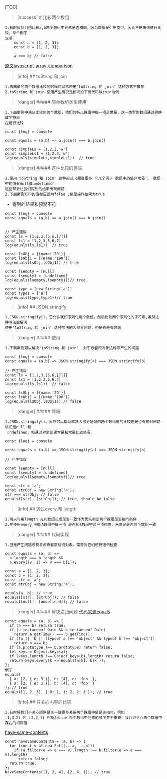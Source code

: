 [TOC]
>[success] # 比较两个数组
~~~
1.有时候我们想比较a,b两个数组中元素是否相同，因为数组是引用类型，因此不是按值进行比较，举个例子
说明
    const a = [1, 2, 3];
    const b = [1, 2, 3];
    
    a === b; // false
~~~
[原文javascript-array-comparison](https://www.30secondsofcode.org/blog/s/javascript-array-comparison)
>[info] ## toString 和 join
~~~
1.再简单的两个数组比较的时候可以常使用'toString 和 join',这种方式不推荐
2.toString 和 join 使用产生情况是相同的下面代码以join为例
~~~
 >[danger] ##### 简单数组类型使用
~~~
1.下面案例中满足比较的两个数组，他们的特点数组中每一项是常量，这一类型的数组通过转换成字符串
在进行比较
~~~
~~~
const {log} = console

const equals = (a,b) => a.join() === b.join()

const simpleLs = [1,2,3,'w']
const simpleLs1 = [1,2,3,'w']
log(equals(simpleLs,simpleLs1))  // true
~~~
>[danger] ##### 这种比较的弊端
~~~
1.使用'toString 和 join' 这种形式问题会很多 举几个例子'数组中的值非常量'、'数组中的值有null或undefined'
这些都会让我们得到的结果出现问题
2.下面案例打印的值都应该为false ,但是操作结果为true
~~~
* 得到的结果和预期不符
~~~
const {log} = console
const equals = (a,b) => a.join() === b.join()


// 产生错误
const ls = [1,2,3,[5,6,[7]]]
const ls1 = [1,2,3,5,6,7]
log(equals(ls,ls1))  // true

const lsObj = [{name:'20'}]
const lsObj1 = [{name:'190'}]
log(equals(lsObj,lsObj1)) // true

const lsempty = [null]
const lsempty1 = [undefined]
log(equals(lsempty,lsempty1))// true

const type = [new String('a')]
const type1 = ['a']
log(equals(type,type1))// true
~~~
>[info] ## JSON.stringify
~~~
1.JSON.stringify()，它允许我们序列化每个数组，然后比较两个序列化的字符串,虽然这种写法能解决
使用'toString 和 join' 这种写法的大部分问题，但是也是有弊端
~~~
>[danger] ##### 使用
~~~
1.下面案例可以解决'toString 和 join' ,对于嵌套和对象这种项产生的问题
~~~
~~~
const {log} = console
const equals = (a,b) => JSON.stringify(a) === JSON.stringify(b)

// 产生错误
const ls = [1,2,3,[5,6,[7]]]
const ls1 = [1,2,3,5,6,7]
log(equals(ls,ls1))  // false

const lsObj = [{name:'20'}]
const lsObj1 = [{name:'190'}]
log(equals(lsObj,lsObj1)) // false
~~~
>[danger] ##### 弊端
~~~
1.JSON.stringify()，虽然可以帮助解决大部分场景的两个数组值的比较但是也有相对问题依旧是null 和
 undefined，和通过对象创建常量和常量比较情况
~~~
~~~
const {log} = console

const equals = (a,b) => JSON.stringify(a) === JSON.stringify(b)

// 产生错误

const lsempty = [null]
const lsempty1 = [undefined]
log(equals(lsempty,lsempty1))// true

const str = 'a';
const strObj = new String('a');
str === strObj; // false
equals([str], [strObj]); // true, should be false
~~~
>[info] ## 通过every 和 length
~~~
1.可以利用length 先判数组长度是否一致作为优先判断两个数组是否相同条件
2.在使用every 判断A数组中每一项 是否和B数组中对应项相等，来决定是否两个数组一致
~~~
>[danger] ##### 代码实现
~~~
1.但是产生问题没有考虑嵌套数组或对象，需要对它们进行递归检查
~~~
~~~
const equals = (a, b) =>
  a.length === b.length &&
  a.every((v, i) => v === b[i]);

const a = [1, 2, 3];
const b = [1, 2, 3];
const str = 'a';
const strObj = new String('a');

equals(a, b); // true
equals([str], [strObj]); // false
equals([null], [undefined]); // false
~~~
>[danger] ##### 解决递归问题
[代码来源equals](https://www.30secondsofcode.org/js/s/equals)
~~~
const equals = (a, b) => {
  if (a === b) return true;
  if (a instanceof Date && b instanceof Date)
    return a.getTime() === b.getTime();
  if (!a || !b || (typeof a !== 'object' && typeof b !== 'object'))
    return a === b;
  if (a.prototype !== b.prototype) return false;
  let keys = Object.keys(a);
  if (keys.length !== Object.keys(b).length) return false;
  return keys.every(k => equals(a[k], b[k]));
};
例子
equals(
  { a: [2, { e: 3 }], b: [4], c: 'foo' },
  { a: [2, { e: 3 }], b: [4], c: 'foo' }
); // true
equals([1, 2, 3], { 0: 1, 1: 2, 2: 3 }); // true
~~~
>[info] ## 只关心内容的比较
~~~
1.有时候我们不关心顺序是否一致更多关系两个数组中值是否相同，例如
[1,3,2] 和 [3,2,1] 判断为true 每个数组中元素的顺序并不重要，我们只关心两个数组中存在的相同值
~~~
[have-same-contents](https://www.30secondsofcode.org/js/s/have-same-contents)
~~~
const haveSameContents = (a, b) => {
  for (const v of new Set([...a, ...b]))
    if (a.filter(e => e === v).length !== b.filter(e => e === v).length)
      return false;
  return true;
};
haveSameContents([1, 2, 4], [2, 4, 1]); // true
~~~
